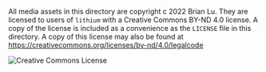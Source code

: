 All media assets in this directory are copyright c 2022 Brian Lu. They are licensed to users of
`lithium` with a Creative Commons BY-ND 4.0 license. A copy of the license is included as a
convenience as the `LICENSE` file in this directory. A copy of this license may also be found
at https://creativecommons.org/licenses/by-nd/4.0/legalcode

![Creative Commons License](https://i.creativecommons.org/l/by-nd/4.0/88x31.png)
